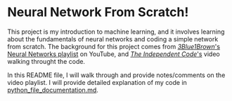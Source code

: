 # Neural Network From Scratch!

This project is my introduction to machine learning, and it involves learning about the fundamentals of neural networks and coding a simple network from scratch. The background for this project comes from [_3Blue1Brown_'s Neural Networks playlist](https://youtu.be/aircAruvnKk?si=aDkHxTvEsGRSUgrm) on YouTube, and [_The Independent Code_'s](https://youtu.be/pauPCy_s0Ok?si=qE2_HNfItq3hRAku) video walking throught the code.

In this README file, I will walk through and provide notes/comments on the video playlist. I will provide detailed explanation of my code in [python_file_documentation.md](PYTHON_FILE_DOCUMENTATION.md).
